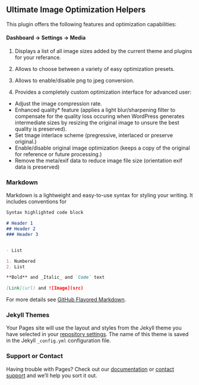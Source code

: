 ## Ultimate Image Optimization Helpers

This plugin offers the following features and optimization capabilities:

#### Dashboard -> Settings -> Media
1. Displays a list of all image sizes added by the current theme and plugins for your referance.

2. Allows to choose between a variety of easy optimization presets.

2. Allows to enable/disable png to jpeg conversion.

3. Provides a completely custom optimization interface for advanced user:
- Adjust the image compression rate.
- Enhanced quality* feature (applies a light blur/sharpening filter to compensate for the quality loss occuring when WordPress generates intermediate sizes by resizing the original image to unsure the best quality is preserved).
- Set tmage interlace scheme (pregressive, interlaced or preserve original.)
- Enable/disable original image optimization (keeps a copy of the original for reference or future processing.)
- Remove the meta/exif data to reduce image file size (orientation exif data is preserved)

### Markdown

Markdown is a lightweight and easy-to-use syntax for styling your writing. It includes conventions for

```markdown
Syntax highlighted code block

# Header 1
## Header 2
### Header 3


- List

1. Numbered
2. List

**Bold** and _Italic_ and `Code` text

[Link](url) and ![Image](src)
```

For more details see [GitHub Flavored Markdown](https://guides.github.com/features/mastering-markdown/).

### Jekyll Themes

Your Pages site will use the layout and styles from the Jekyll theme you have selected in your [repository settings](https://github.com/healdev/wp-ultimate-image-optimization-helpers/settings). The name of this theme is saved in the Jekyll `_config.yml` configuration file.

### Support or Contact

Having trouble with Pages? Check out our [documentation](https://help.github.com/categories/github-pages-basics/) or [contact support](https://github.com/contact) and we’ll help you sort it out.
